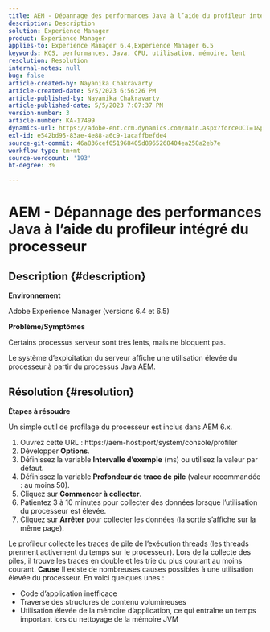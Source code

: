 ```yaml
---
title: AEM - Dépannage des performances Java à l’aide du profileur intégré du processeur
description: Description
solution: Experience Manager
product: Experience Manager
applies-to: Experience Manager 6.4,Experience Manager 6.5
keywords: KCS, performances, Java, CPU, utilisation, mémoire, lent
resolution: Resolution
internal-notes: null
bug: false
article-created-by: Nayanika Chakravarty
article-created-date: 5/5/2023 6:56:26 PM
article-published-by: Nayanika Chakravarty
article-published-date: 5/5/2023 7:07:37 PM
version-number: 3
article-number: KA-17499
dynamics-url: https://adobe-ent.crm.dynamics.com/main.aspx?forceUCI=1&pagetype=entityrecord&etn=knowledgearticle&id=c0334588-76eb-ed11-a7c6-6045bd006704
exl-id: e542bd95-83ae-4e88-a6c9-1acaffbefde4
source-git-commit: 46a836cef051968405d8965268404ea258a2eb7e
workflow-type: tm+mt
source-wordcount: '193'
ht-degree: 3%

---
```


# AEM - Dépannage des performances Java à l’aide du profileur intégré du processeur

## Description {#description}


<b>Environnement</b>

Adobe Experience Manager (versions 6.4 et 6.5)

<b>Problème/Symptômes</b>

Certains processus serveur sont très lents, mais ne bloquent pas.

Le système d’exploitation du serveur affiche une utilisation élevée du processeur à partir du processus Java AEM.


## Résolution {#resolution}


<b>Étapes à résoudre</b>

Un simple outil de profilage du processeur est inclus dans AEM 6.x.

1. Ouvrez cette URL : https://aem-host:port/system/console/profiler
2. Développer <b>Options</b>.
3. Définissez la variable <b>Intervalle d’exemple</b> (ms) ou utilisez la valeur par défaut.
4. Définissez la variable <b>Profondeur de trace de pile</b> (valeur recommandée : au moins 50).
5. Cliquez sur <b>Commencer à collecter</b>.
6. Patientez 3 à 10 minutes pour collecter des données lorsque l’utilisation du processeur est élevée.
7. Cliquez sur <b>Arrêter</b> pour collecter les données (la sortie s’affiche sur la même page).


Le profileur collecte les traces de pile de l’exécution [threads](https://docs.oracle.com/javase/tutorial/essential/concurrency/threads.html) (les threads prennent activement du temps sur le processeur). Lors de la collecte des piles, il trouve les traces en double et les trie du plus courant au moins courant.
<b>Cause</b>
Il existe de nombreuses causes possibles à une utilisation élevée du processeur. En voici quelques unes :

- Code d’application inefficace
- Traverse des structures de contenu volumineuses
- Utilisation élevée de la mémoire d’application, ce qui entraîne un temps important lors du nettoyage de la mémoire JVM
